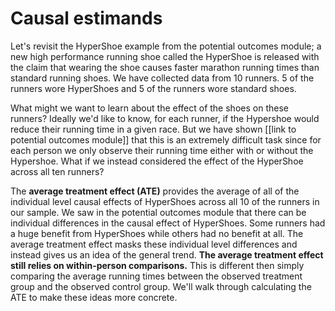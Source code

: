 
# Causal estimands

Let's revisit the HyperShoe example from the potential outcomes module; a new high performance running shoe called the HyperShoe is released with the claim that wearing the shoe causes faster marathon running times than standard running shoes. We have collected data from 10 runners. 5 of the runners wore HyperShoes and 5 of the runners wore standard shoes.

What might we want to learn about the effect of the shoes on these runners? Ideally we'd like to know, for each runner, if the Hypershoe would reduce their running time in a given race. But we have shown [[link to potential outcomes module]] that this is an extremely difficult task since for each person we only observe their running time either with or without the Hypershoe. What if we instead considered the effect of the HyperShoe across all ten runners?

The **average treatment effect (ATE)** provides the average of all of the individual level causal effects of HyperShoes across all 10 of the runners in our sample. We saw in the potential outcomes module that there can be individual differences in the causal effect of HyperShoes. Some runners had a huge benefit from HyperShoes while others had no benefit at all. The average treatment effect masks these individual level differences and instead gives us an idea of the general trend. **The average treatment effect still relies on within-person comparisons.** This is different then simply comparing the average running times between the observed treatment group and the observed control group. We'll walk through calculating the ATE to make these ideas more concrete.

<br>


